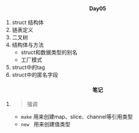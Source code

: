 #### <center>Day05</center>

1. struct 结构体
2. 链表定义
3. 二叉树
4. 结构体与方法
    * struct和数据类型的别名
    * 工厂模式
5. struct中的tag
6. struct中的匿名字段

#### <center>笔记</center>
1. > 强调
    * ```make``` 用来创建map、slice、channel等引用类型
    * ```new``` &nbsp; 用来创建值类型